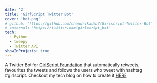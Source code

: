 ```yaml
---
date: '2'
title: 'GirlScript Twitter Bot'
cover: 'bot.png'
# github: 'https://github.com/chandrikadeb7/Girlscript-Twitter-Bot'
# external: 'https://twitter.com/girlscript_bot'
tech:
  - Python
  - tweepy
  - Twitter API
showInProjects: true
---
```


A Twitter Bot for [GirlScript Foundation](https://www.girlscript.tech/) that automatically retweets, favourites the tweets and follows the users who tweet with hashtag #girlscript. Checkout my tech blog on how to create it [HERE](https://www.geeksforgeeks.org/how-to-make-a-twitter-bot-in-python/)
